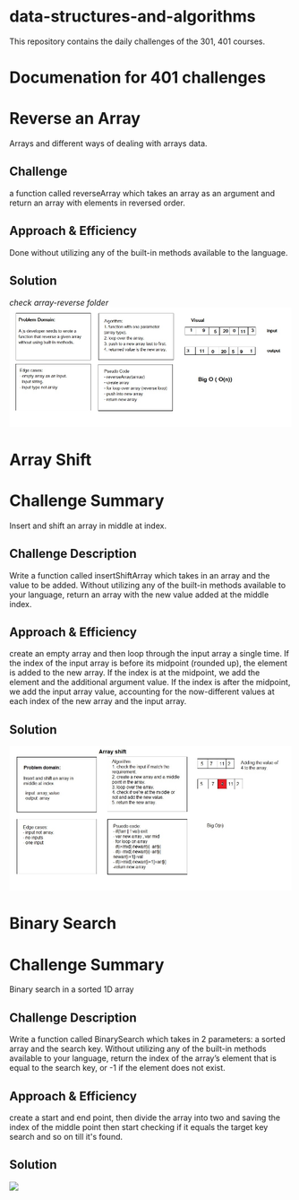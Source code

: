 # data-structures-and-algorithms

This repository contains the daily challenges of the 301, 401 courses.

# Documenation for 401 challenges

# Reverse an Array

Arrays and different ways of dealing with arrays data.

## Challenge

a function called reverseArray which takes an array as an argument and return an array with elements in reversed order.

## Approach & Efficiency

Done without utilizing any of the built-in methods available to the language.

## Solution
*check array-reverse folder*
![](./assets/arrayReverse.jpg)

# Array Shift

# Challenge Summary

Insert and shift an array in middle at index.

## Challenge Description

Write a function called insertShiftArray which takes in an array and the value to be added. Without utilizing any of the built-in methods available to your language, return an array with the new value added at the middle index.

## Approach & Efficiency

create an empty array and then loop through the input array a single time. If the index of the input array is before its midpoint (rounded up), the element is added to the new array. If the index is at the midpoint, we add the element and the additional argument value. If the index is after the midpoint, we add the input array value, accounting for the now-different values at each index of the new array and the input array.

## Solution
![](./assets/arrayShift.jpg)

# Binary Search

# Challenge Summary

Binary search in a sorted 1D array

## Challenge Description

Write a function called BinarySearch which takes in 2 parameters: a sorted array and the search key. Without utilizing any of the built-in methods available to your language, return the index of the array’s element that is equal to the search key, or -1 if the element does not exist.

## Approach & Efficiency

create a start and end point, then divide the array into two and saving the index of the middle point then start checking if it equals the target key search and so on till it's found.

## Solution
![](./assets/binarySearch.jpg)